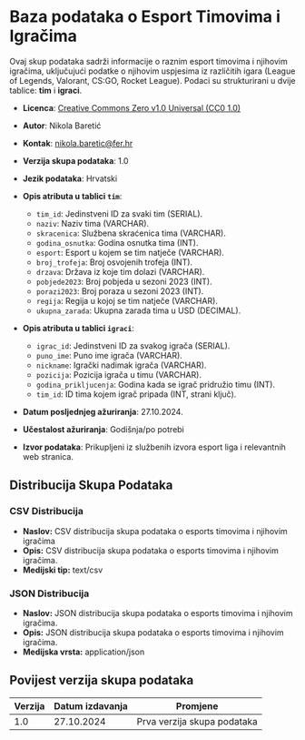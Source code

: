 # Baza podataka o Esport Timovima i Igračima

Ovaj skup podataka sadrži informacije o raznim esport timovima i njihovim igračima, uključujući podatke o njihovim uspjesima iz različitih igara (League of Legends, Valorant, CS:GO, Rocket League). Podaci su strukturirani u dvije tablice: **tim** i **igraci**.

- **Licenca**: [Creative Commons Zero v1.0 Universal (CC0 1.0)](https://creativecommons.org/publicdomain/zero/1.0/)

- **Autor**: Nikola Baretić
- **Kontak**: nikola.baretic@fer.hr
- **Verzija skupa podataka**: 1.0
- **Jezik podataka**: Hrvatski
- **Opis atributa u tablici `tim`**:

  - `tim_id`: Jedinstveni ID za svaki tim (SERIAL).
  - `naziv`: Naziv tima (VARCHAR).
  - `skracenica`: Službena skraćenica tima (VARCHAR).
  - `godina_osnutka`: Godina osnutka tima (INT).
  - `esport`: Esport u kojem se tim natječe (VARCHAR).
  - `broj_trofeja`: Broj osvojenih trofeja (INT).
  - `drzava`: Država iz koje tim dolazi (VARCHAR).
  - `pobjede2023`: Broj pobjeda u sezoni 2023 (INT).
  - `porazi2023`: Broj poraza u sezoni 2023 (INT).
  - `regija`: Regija u kojoj se tim natječe (VARCHAR).
  - `ukupna_zarada`: Ukupna zarada tima u USD (DECIMAL).

- **Opis atributa u tablici `igraci`**:

  - `igrac_id`: Jedinstveni ID za svakog igrača (SERIAL).
  - `puno_ime`: Puno ime igrača (VARCHAR).
  - `nickname`: Igrački nadimak igrača (VARCHAR).
  - `pozicija`: Pozicija igrača u timu (VARCHAR).
  - `godina_prikljucenja`: Godina kada se igrač pridružio timu (INT).
  - `tim_id`: ID tima kojem igrač pripada (INT, strani ključ).

- **Datum posljednjeg ažuriranja**: 27.10.2024.
- **Učestalost ažuriranja**: Godišnja/po potrebi
- **Izvor podataka**: Prikupljeni iz službenih izvora esport liga i relevantnih web stranica.

## Distribucija Skupa Podataka

### CSV Distribucija

- **Naslov:** CSV distribucija skupa podataka o esports timovima i njihovim igračima
- **Opis:** CSV distribucija skupa podataka o esports timovima i njihovim igračima.
- **Medijski tip:** text/csv

### JSON Distribucija

- **Naslov:** JSON distribucija skupa podataka o esports timovima i njihovim igračima.
- **Opis:** JSON distribucija skupa podataka o esports timovima i njihovim igračima.
- **Medijska vrsta:** application/json

## Povijest verzija skupa podataka

| **Verzija** | **Datum izdavanja** | **Promjene**                |
| ----------- | ------------------- | --------------------------- |
| 1.0         | 27.10.2024          | Prva verzija skupa podataka |
